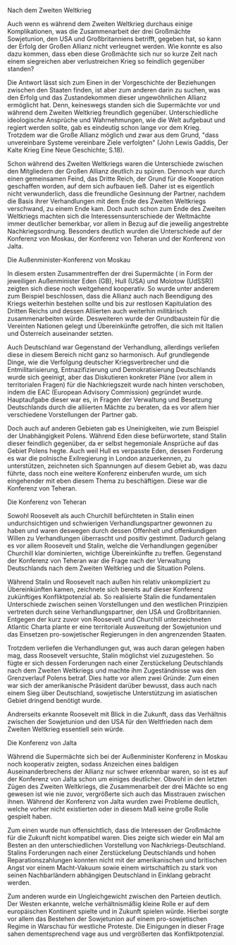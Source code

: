 Nach dem Zweiten Weltkrieg


Auch wenn es während dem Zweiten Weltkrieg durchaus einige Komplikationen, was die Zusammenarbeit der drei Großmächte Sowjetunion, den USA und Großbritanniens betrifft, gegeben hat, so kann der Erfolg der Großen Allianz nicht verleugnet werden. Wie konnte es also dazu kommen, dass eben diese Großmächte sich nur so kurze Zeit nach einem siegreichen aber verlustreichen Krieg so feindlich gegenüber standen?

Die Antwort lässt sich zum Einen in der Vorgeschichte der Beziehungen zwischen den Staaten finden, ist aber zum anderen darin zu suchen, was den Erfolg und das Zustandekommen dieser ungewöhnlichen Allianz ermöglicht hat. Denn, keineswegs standen sich die Supermächte vor und während dem Zweiten Weltkrieg freundlich gegenüber. Unterschiedliche ideologische Ansprüche und Wahrnehmungen, wie die Welt aufgebaut und regiert werden sollte, gab es eindeutig schon lange vor dem Krieg. Trotzdem war die Große Allianz möglich und zwar aus dem Grund, "dass unvereinbare Systeme vereinbare Ziele verfolgten" (John Lewis Gaddis, Der Kalte Krieg Eine Neue Geschichte; S.18).

Schon während des Zweiten Weltkriegs waren die Unterschiede zwischen den Mitgliedern der Großen Allianz deutlich zu spüren. Dennoch war durch einen gemeinsamen Feind, das Dritte Reich, der Grund für die Kooperation geschaffen worden, auf dem sich aufbauen ließ. Daher ist es eigentlich nicht verwunderlich, dass die freundliche Gesinnung der Partner, nachdem die Basis ihrer Verhandlungen mit dem Ende des Zweiten Weltkriegs verschwand, zu einem Ende kam. Doch auch schon zum Ende des Zweiten Weltkriegs machten sich die Interessensunterschiede der Weltmächte immer deutlicher bemerkbar, vor allem in Bezug auf die jeweilig angestrebte Nachkriegsordnung. Besonders deutlich wurden die Unterschiede auf der Konferenz von Moskau, der Konferenz von Teheran und der Konferenz von Jalta.

Die Außenminister-Konferenz von Moskau

In diesem ersten Zusammentreffen der drei Supermächte ( in Form der jeweiligen Außenminister Eden (GB), Hull (USA) und Molotow (UdSSR)) zeigten sich diese noch weitgehend kooperativ. So wurde unter anderem zum Beispiel beschlossen, dass die Allianz auch nach Beendigung des Kriegs weiterhin bestehen sollte und bis zur restlosen Kapitulation des Dritten Reichs und dessen Alliierten auch weiterhin militärisch zusammenarbeiten würde. Desweiteren wurde der Grundbaustein für die Vereinten Nationen gelegt und Übereinkünfte getroffen, die sich mit Italien und Österreich auseinander setzten.

Auch Deutschland war Gegenstand der Verhandlung, allerdings verliefen diese in diesem Bereich nicht ganz so harmonisch. Auf grundlegende Dinge, wie die Verfolgung deutscher Kriegsverbrecher und die Entmilitarisierung, Entnazifizierung und Demokratisierung Deutschlands wurde sich geeinigt, aber das Diskutieren konkreter Pläne (vor allem in territorialen Fragen) für die Nachkriegszeit wurde nach hinten verschoben, indem die EAC (European Advisory Commission) gegründet wurde. Hauptaufgabe dieser war es, in Fragen der Verwaltung und Besetzung Deutschlands durch die alliierten Mächte zu beraten, da es vor allem hier verschiedene Vorstellungen der Partner gab.

Doch auch auf anderen Gebieten gab es Uneinigkeiten, wie zum Beispiel der Unabhängigkeit Polens. Während Eden diese befürwortete, stand Stalin dieser feindlich gegenüber, da er selbst hegemoniale Ansprüche auf das Gebiet Polens hegte. Auch weil Hull es verpasste Eden, dessen Forderung es war die polnische Exilregierung in London anzuerkennen, zu unterstützen, zeichneten sich Spannungen auf diesem Gebiet ab, was dazu führte, dass noch eine weitere Konferenz einberufen wurde, um sich eingehender mit eben diesem Thema zu beschäftigen. Diese war die Konferenz von Teheran.

Die Konferenz von Teheran

Sowohl Roosevelt als auch Churchill befürchteten in Stalin einen undurchsichtigen und schwierigen Verhandlungspartner gewonnen zu haben und waren deswegen durch dessen Offenheit und offenkundigen Willen zu Verhandlungen überrascht und positiv gestimmt. Dadurch gelang es vor allem Roosevelt und Stalin, welche die Verhandlungen gegenüber Churchill klar dominierten, wichtige Übereinkünfte zu treffen. Gegenstand der Konferenz von Teheran war die Frage nach der Verwaltung Deutschlands nach dem Zweiten Weltkrieg und die Situation Polens.

Während Stalin und Roosevelt nach außen hin relativ unkompliziert zu Übereinkünften kamen, zeichnete sich bereits auf dieser Konferenz zukünftiges Konfliktpotenzial ab. So realisierte Stalin die fundamentalen Unterschiede zwischen seinen Vorstellungen und den westlichen Prinzipien vertreten durch seine Verhandlungspartner, den USA und Großbritannien. Entgegen der kurz zuvor von Roosevelt und Churchill unterzeichneten Atlantic Charta plante er eine territoriale Ausweitung der Sowjetunion und das Einsetzen pro-sowjetischer Regierungen in den angrenzenden Staaten.

Trotzdem verliefen die Verhandlungen gut, was auch daran gelegen haben mag, dass Roosevelt versuchte, Stalin möglichst viel zuzugestehen. So fügte er sich dessen Forderungen nach einer Zerstückelung Deutschlands nach dem Zweiten Weltkriegs und machte ihm Zugeständnisse was den Grenzverlauf Polens betraf. Dies hatte vor allem zwei Gründe: Zum einen war sich der amerikanische Präsident darüber bewusst, dass auch nach einem Sieg über Deutschland, sowjetische Unterstützung im asiatischen Gebiet dringend benötigt wurde.

Andrerseits erkannte Roosevelt mit Blick in die Zukunft, dass das Verhältnis zwischen der Sowjetunion und den USA für den Weltfrieden nach dem Zweiten Weltkrieg essentiell sein würde.

Die Konferenz von Jalta

Während die Supermächte sich bei der Außenminister Konferenz in Moskau noch kooperativ zeigten, sodass Anzeichen eines baldigen Auseinanderbrechens der Allianz nur schwer erkennbar waren, so ist es auf der Konferenz von Jalta schon um einiges deutlicher. Obwohl in den letzten Zügen des Zweiten Weltkriegs, die Zusammenarbeit der drei Mächte so eng gewesen ist wie nie zuvor, vergrößerte sich auch das Misstrauen zwischen ihnen. Während der Konferenz von Jalta wurden zwei Probleme deutlich, welche vorher nicht existierten oder in diesem Maß keine große Rolle gespielt haben. 

Zum einen wurde nun offensichtlich, dass die Interessen der Großmächte für die Zukunft nicht kompatibel waren. Dies zeigte sich wieder ein Mal am Besten an den unterschiedlichen Vorstellung von Nachkriegs-Deutschland. Stalins Forderungen nach einer Zerstückelung Deutschlands und hohen Reparationszahlungen konnten nicht mit der amerikanischen und britischen Angst vor einem Macht-Vakuum sowie einem wirtschaftlich zu stark von seinen Nachbarländern abhängigen Deutschland in Einklang gebracht werden.

Zum anderen wurde ein Ungleichgewicht zwischen den Parteien deutlich. Der Westen erkannte, welche verhältnismäßig kleine Rolle er auf dem europäischen Kontinent spielte und in Zukunft spielen würde. Hierbei sorgte vor allem das Bestehen der Sowjetunion auf einem pro-sowjetischen Regime in Warschau für westliche Proteste. Die Einigungen in dieser Frage sahen dementsprechend vage aus und vergrößerten das Konfliktpotenzial.
